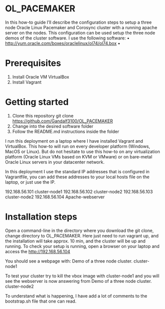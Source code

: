 # OL_PACEMAKER
In this how-to guide I’ll describe the configuration steps to setup a three node Oracle Linux Pacemaker and Corosync cluster with a running apache server on the nodes. This configuration can be used setup the three node demos of the cluster software.
I use the following software:
•	http://yum.oracle.com/boxes/oraclelinux/ol74/ol74.box
•	

# Prerequisites
  1.	Install Oracle VM VirtualBox
  2.	Install Vagrant

# Getting started
  1.	Clone this repository git clone https://github.com/Gandalf3100/OL_PACEMAKER
  2.	Change into the desired software folder
  3.	Follow the README.md instructions inside the folder

I run this deployment on a laptop where I have installed Vagrant and VirtualBox. This how-to will run on every developer platform (Windows, MacOS or Linux). But do not hesitate to use this how-to on any virtualization platform (Oracle Linux VMs based on KVM or VMware) or on bare-metal Oracle Linux servers in your datacenter network.

In this deployment I use the standard IP addresses that is configured in Vagrantfile, you can add these addresses to your local hosts file on the laptop, or just use the IP.

  192.168.56.101  cluster-node1
  192.168.56.102  cluster-node2
  192.168.56.103  cluster-node2
  192.168.56.104  Apache-webserver

# Installation steps
Open a command-line in the directory where you download the git clone, change directory to OL_PACEMAKER. Here just need to run vagrant up, and the installation will take approx. 10 min, and the cluster will be up and running.
To check your setup is running, open a browser on your laptop and access the http://192.168.56.104

You should see a webpage with:
  Demo of a three node cluster. cluster-node1

To test your cluster try to kill the vbox image with cluster-node1 and you will see the webserver is now answering from Demo of a three node cluster. cluster-node2 

To understand what is happening, I have add a lot of comments to the bootstrap.sh file that one can read.
